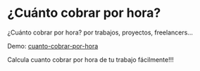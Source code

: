 # ¿Cuánto cobrar por hora?
¿Cuánto cobrar por hora? por trabajos, proyectos, freelancers...

Demo: [cuanto-cobrar-por-hora](https://camiloatp.github.io/cuanto-cobrar-por-hora/)

Calcula cuanto cobrar por hora de tu trabajo fácilmente!!!
